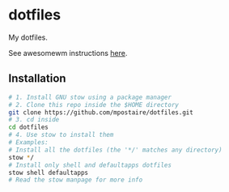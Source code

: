 # dotfiles

My dotfiles.

See awesomewm instructions [here](awesome/README.md).

## Installation

```bash
# 1. Install GNU stow using a package manager
# 2. Clone this repo inside the $HOME directory
git clone https://github.com/mpostaire/dotfiles.git
# 3. cd inside
cd dotfiles
# 4. Use stow to install them
# Examples:
# Install all the dotfiles (the '*/' matches any directory)
stow */
# Install only shell and defaultapps dotfiles
stow shell defaultapps
# Read the stow manpage for more info
```
